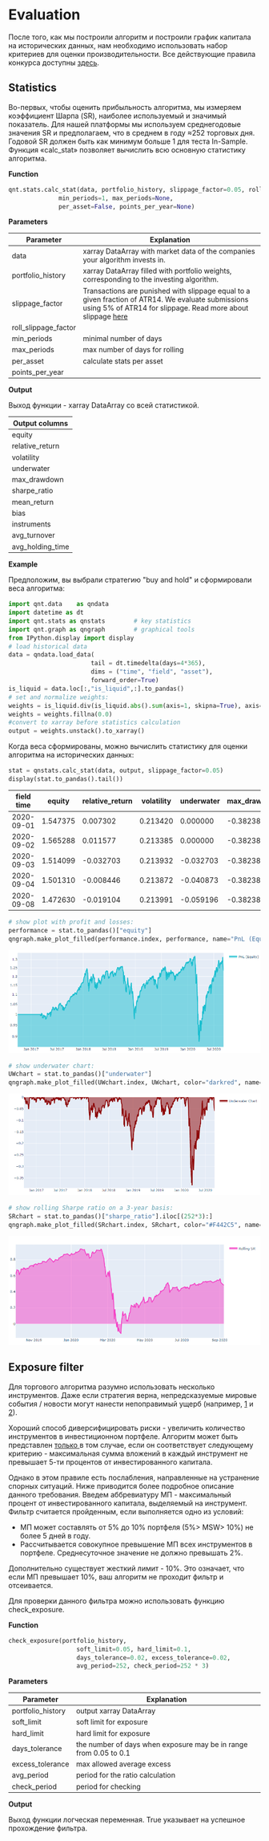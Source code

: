 # Evaluation

После того, как мы построили алгоритм и построили график капитала на исторических данных, нам необходимо использовать набор критериев для оценки производительности. Все действующие правила конкурса доступны [здесь](https://quantnet.ai/contest).

## Statistics

Во-первых, чтобы оценить прибыльность алгоритма, мы измеряем коэффициент Шарпа (SR), наиболее используемый и значимый показатель. Для нашей платформы мы используем среднегодовые значения SR и предполагаем, что в среднем в году  ≈252 торговых дня. Годовой SR должен быть как минимум больше 1 для теста In-Sample. Функция «calc_stat» позволяет вычислить всю основную статистику алгоритма.

**Function**
```python
qnt.stats.calc_stat(data, portfolio_history, slippage_factor=0.05, roll_slippage_factor=0.02,
              min_periods=1, max_periods=None,
              per_asset=False, points_per_year=None)
```

**Parameters**

|Parameter|Explanation|
|---|---|
|data|xarray DataArray with market data of the companies your algorithm invests in.|
|portfolio_history|xarray DataArray filled with portfolio weights, corresponding to the investing algorithm.|
|slippage_factor|Transactions are punished with slippage equal to a given fraction of ATR14. We evaluate submissions using 5% of ATR14 for slippage. Read more about slippage [here](https://quantnet.ai/documentation/ru/theoretical_basis.html#id5)|
|roll_slippage_factor| |
|min_periods|minimal number of days|
|max_periods|max number of days for rolling|
|per_asset|calculate stats per asset|
|points_per_year| |

**Output**

Выход функции - xarray DataArray со всей статистикой.

|Output columns|
|---|
|equity|
|relative_return|
|volatility|
|underwater|
|max_drawdown|
|sharpe_ratio|
|mean_return|
|bias|
|instruments|
|avg_turnover|
|avg_holding_time|

**Example**

Предположим, вы выбрали стратегию "buy and hold" и сформировали веса алгоритма:

```python
import qnt.data    as qndata
import datetime as dt
import qnt.stats as qnstats        # key statistics
import qnt.graph as qngraph        # graphical tools
from IPython.display import display
# load historical data
data = qndata.load_data(
                       tail = dt.timedelta(days=4*365),
                       dims = ("time", "field", "asset"),
                       forward_order=True)
is_liquid = data.loc[:,"is_liquid",:].to_pandas()
# set and normalize weights:
weights = is_liquid.div(is_liquid.abs().sum(axis=1, skipna=True), axis=0)
weights = weights.fillna(0.0)
#convert to xarray before statistics calculation
output = weights.unstack().to_xarray()
```

Когда веса сформированы, можно вычислить статистику для оценки алгоритма на исторических данных:

```python
stat = qnstats.calc_stat(data, output, slippage_factor=0.05)
display(stat.to_pandas().tail())
```

|field <br/> time|	equity|	relative_return|	volatility|	underwater|	max_drawdown|	sharpe_ratio|	mean_return|	bias|	instruments|	avg_turnover|	avg_holding_time|
|---|---|---|---|---|---|---|---|---|---|---|---|
|2020-09-01	|1.547375	|0.007302|	0.213420|	0.000000|	-0.382386|	0.549581|	0.117291|	1.0|	967.0|	0.026296|	83.810199|
|2020-09-02	|1.565288	|0.011577	|0.213385	|0.000000	|-0.382386	|0.564401	|0.120434	|1.0	|967.0	|0.026506	|85.397114|
|2020-09-03|	1.514099|	-0.032703|	0.213932|	-0.032703|	-0.382386|	0.518395|	0.110901|	1.0|	967.0|	0.026526|	85.397114|
|2020-09-04|	1.501310|	-0.008446|	0.213872|	-0.040873|	-0.382386|	0.506844|	0.108400|	1.0|	967.0|	0.026522|	85.397114|
|2020-09-08|	1.472630|	-0.019104|	0.213991|	-0.059196|	-0.382386|	0.480810|	0.102889|	1.0|	967.0|	0.026517|	165.190915|


```python
# show plot with profit and losses:
performance = stat.to_pandas()["equity"]
qngraph.make_plot_filled(performance.index, performance, name="PnL (Equity)", type="log")
```

![](./pictures/pnl.PNG)

```python
# show underwater chart:
UWchart = stat.to_pandas()["underwater"]
qngraph.make_plot_filled(UWchart.index, UWchart, color="darkred", name="Underwater Chart", range_max=0)
```

![](./pictures/underwater.PNG)

```python
# show rolling Sharpe ratio on a 3-year basis:
SRchart = stat.to_pandas()["sharpe_ratio"].iloc[(252*3):]
qngraph.make_plot_filled(SRchart.index, SRchart, color="#F442C5", name="Rolling SR")
```

![](./pictures/rollingsharpe.PNG)

## Exposure filter

Для торгового алгоритма разумно использовать несколько инструментов. Даже если стратегия верна, непредсказуемые мировые события / новости могут нанести непоправимый ущерб (например, [1](https://www.ft.com/content/be040b3a-5c96-11ea-b0ab-339c2307bcd4) и [2](https://www.themoscowtimes.com/2020/03/06/russias-tinkoff-bank-shares-fall-as-founder-indicted-in-us-a69538)).

Хороший способ диверсифицировать риски - увеличить количество инструментов в инвестиционном портфеле. Алгоритм может быть представлен <ins> только </ins> в том случае, если он соответствует следующему критерию - максимальная сумма вложений в каждый инструмент не превышает 5-ти процентов от инвестированного капитала.

Однако в этом правиле есть послабления, направленные на устранение спорных ситуаций. Ниже приводится более подробное описание данного требования. Введем аббревиатуру МП - максимальный процент от инвестированного капитала, выделяемый на инструмент. Фильтр считается пройденным, если выполняется одно из условий:
- МП может составлять от 5% до 10% портфеля (5%> MSW> 10%) не более 5 дней в году.
- Рассчитывается совокупное превышение МП всех инструментов в портфеле. Среднесуточное значение не должно превышать 2%.

Дополнительно существует жесткий лимит - 10%. Это означает, что если МП превышает 10%, ваш алгоритм не проходит фильтр и отсеивается.

Для проверки данного фильтра можно использовать функцию check_exposure.

**Function**
```python
check_exposure(portfolio_history,
                   soft_limit=0.05, hard_limit=0.1,
                   days_tolerance=0.02, excess_tolerance=0.02,
                   avg_period=252, check_period=252 * 3)
```

**Parameters**

|Parameter|Explanation|
|---|---|
|portfolio_history|output xarray DataArray|
|soft_limit|soft limit for exposure|
|hard_limit|hard limit for exposure|
|days_tolerance|the number of days when exposure may be in range from 0.05 to 0.1|
|excess_tolerance|max allowed average excess|
|avg_period|period for the ratio calculation|
|check_period|period for checking|

**Output**

Выход функции логческая переменная. True указывает на успешное прохождение фильтра.

